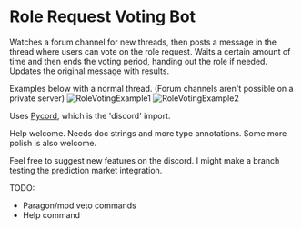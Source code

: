 # Role Request Voting Bot

Watches a forum channel for new threads, then posts a message in the thread where users can vote on the role request.
Waits a certain amount of time and then ends the voting period, handing out the role if needed. Updates the original message with results.

Examples below with a normal thread. (Forum channels aren't possible on a private server)
![RoleVotingExample1](https://github.com/0neye/Role-Request-Voting/assets/104528236/1a5b08e3-121a-4d71-a055-687f469f2b25)
![RoleVotingExample2](https://github.com/0neye/Role-Request-Voting/assets/104528236/e350bce6-2869-431e-bdd7-2bd7c0a42fc2)


Uses [Pycord](https://pycord.dev/), which is the 'discord' import.

Help welcome. Needs doc strings and more type annotations. Some more polish is also welcome.

Feel free to suggest new features on the discord. I might make a branch testing the prediction market integration.

TODO:
- Paragon/mod veto commands
- Help command
